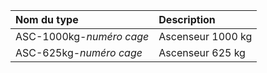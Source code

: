 **Nom du type**|**Description**
:--- | :---
ASC-1000kg-_numéro cage_|Ascenseur 1000 kg
ASC-625kg-_numéro cage_|Ascenseur 625 kg
